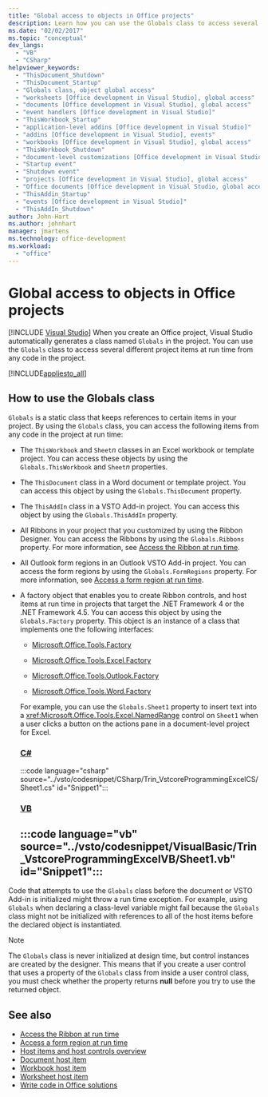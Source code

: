 ```yaml
---
title: "Global access to objects in Office projects"
description: Learn how you can use the Globals class to access several different project items at run time from any code in the project.
ms.date: "02/02/2017"
ms.topic: "conceptual"
dev_langs:
  - "VB"
  - "CSharp"
helpviewer_keywords:
  - "ThisDocument_Shutdown"
  - "ThisDocument_Startup"
  - "Globals class, object global access"
  - "worksheets [Office development in Visual Studio], global access"
  - "documents [Office development in Visual Studio], global access"
  - "event handlers [Office development in Visual Studio]"
  - "ThisWorkbook_Startup"
  - "application-level addins [Office development in Visual Studio]"
  - "addins [Office development in Visual Studio], events"
  - "workbooks [Office development in Visual Studio], global access"
  - "ThisWorkbook_Shutdown"
  - "document-level customizations [Office development in Visual Studio]"
  - "Startup event"
  - "Shutdown event"
  - "projects [Office development in Visual Studio], global access"
  - "Office documents [Office development in Visual Studio, global access"
  - "ThisAddin_Startup"
  - "events [Office development in Visual Studio]"
  - "ThisAddIn_Shutdown"
author: John-Hart
ms.author: johnhart
manager: jmartens
ms.technology: office-development
ms.workload:
  - "office"
---
```

# Global access to objects in Office projects

 [!INCLUDE [Visual Studio](~/includes/applies-to-version/vs-windows-only.md)]
  When you create an Office project, Visual Studio automatically generates a class named `Globals` in the project. You can use the `Globals` class to access several different project items at run time from any code in the project.

 [!INCLUDE[appliesto_all](../vsto/includes/appliesto-all-md.md)]

## How to use the Globals class
 `Globals` is a static class that keeps references to certain items in your project. By using the `Globals` class, you can access the following items from any code in the project at run time:

- The `ThisWorkbook` and `Sheet`*n* classes in an Excel workbook or template project. You can access these objects by using the `Globals.ThisWorkbook` and `Sheet`*n* properties.

- The `ThisDocument` class in a Word document or template project. You can access this object by using the `Globals.ThisDocument` property.

- The `ThisAddIn` class in a VSTO Add-in project. You can access this object by using the `Globals.ThisAddIn` property.

- All Ribbons in your project that you customized by using the Ribbon Designer. You can access the Ribbons by using the `Globals.Ribbons` property. For more information, see [Access the Ribbon at run time](../vsto/accessing-the-ribbon-at-run-time.md).

- All Outlook form regions in an Outlook VSTO Add-in project. You can access the form regions by using the `Globals.FormRegions` property. For more information, see [Access a form region at run time](../vsto/accessing-a-form-region-at-run-time.md).

- A factory object that enables you to create Ribbon controls, and host items at run time in projects that target the .NET Framework 4 or the .NET Framework 4.5. You can access this object by using the `Globals.Factory` property. This object is an instance of a class that implements one the following interfaces:

  - [Microsoft.Office.Tools.Factory](xref:Microsoft.Office.Tools.Factory)

  - [Microsoft.Office.Tools.Excel.Factory](xref:Microsoft.Office.Tools.Excel.Factory)

  - [Microsoft.Office.Tools.Outlook.Factory](xref:Microsoft.Office.Tools.Outlook.Factory)

  - [Microsoft.Office.Tools.Word.Factory](xref:Microsoft.Office.Tools.Word.Factory)

  For example, you can use the `Globals.Sheet1` property to insert text into a <xref:Microsoft.Office.Tools.Excel.NamedRange> control on `Sheet1` when a user clicks a button on the actions pane in a document-level project for Excel.

  ### [C#](#tab/csharp)
  :::code language="csharp" source="../vsto/codesnippet/CSharp/Trin_VstcoreProgrammingExcelCS/Sheet1.cs" id="Snippet1":::

  ### [VB](#tab/vb)
  :::code language="vb" source="../vsto/codesnippet/VisualBasic/Trin_VstcoreProgrammingExcelVB/Sheet1.vb" id="Snippet1":::
  ---

 Code that attempts to use the `Globals` class before the document or VSTO Add-in is initialized might throw a run time exception. For example, using `Globals` when declaring a class-level variable might fail because the `Globals` class might not be initialized with references to all of the host items before the declared object is instantiated.

> [!NOTE]
> The `Globals` class is never initialized at design time, but control instances are created by the designer. This means that if you create a user control that uses a property of the `Globals` class from inside a user control class, you must check whether the property returns **null** before you try to use the returned object.

## See also
- [Access the Ribbon at run time](../vsto/accessing-the-ribbon-at-run-time.md)
- [Access a form region at run time](../vsto/accessing-a-form-region-at-run-time.md)
- [Host items and host controls overview](../vsto/host-items-and-host-controls-overview.md)
- [Document host item](../vsto/document-host-item.md)
- [Workbook host item](../vsto/workbook-host-item.md)
- [Worksheet host item](../vsto/worksheet-host-item.md)
- [Write code in Office solutions](../vsto/writing-code-in-office-solutions.md)
